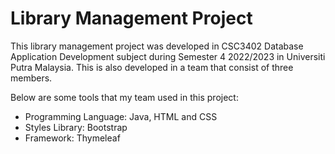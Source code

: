 <h1>Library Management Project</h1>
<p>This library management project was developed in CSC3402 Database Application Development subject during Semester 4 2022/2023 in Universiti Putra Malaysia. This is also developed in a team that consist of three members.</p>
<p>Below are some tools that my team used in this project:</p>
<ul>
  <li>Programming Language: Java, HTML and CSS</li>
  <li>Styles Library: Bootstrap</li>
  <li>Framework: Thymeleaf</li>
</ul>
